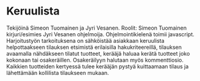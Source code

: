 # Keruulista
Tekijöinä Simeon Tuomainen ja Jyri Vesanen.
Roolit: Simeon Tuomainen kirjuri/esimies Jyri Vesanen ohjelmoija.
Ohjelmointikielenä toimii javascript.
Harjoitustyön tarkoituksena on sähköistää asiakkaan keruulista helpottaakseen tilauksen etsimistä erilaisilla hakukriteereillä, tilauksen avaamalla nähdäkseen tilatut tuotteet, kerääjä haluaa kerätä tuotteet joko kokonaan tai osakeräillen. Osakeräilyyn halutaan myös kommenttiosio. Kaikkien tuotteiden kertyessä tulee kerääjän pystyä kuittaamaan tilaus ja lähettämään kollilista tilaukseen mukaan.

